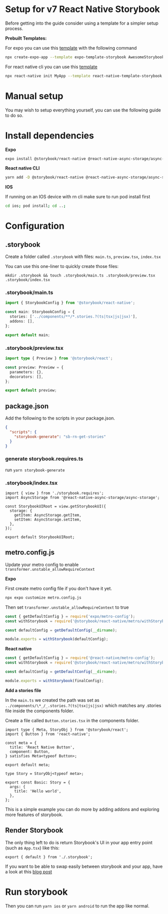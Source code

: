 # Setup for v7 React Native Storybook

Before getting into the guide consider using a template for a simpler setup process.

**Prebuilt Templates:**

For expo you can use this [template](https://github.com/dannyhw/expo-template-storybook) with the following command

```sh
npx create-expo-app --template expo-template-storybook AwesomeStorybook
```

For react native cli you can use this [template](https://github.com/dannyhw/react-native-template-storybook)

```sh
npx react-native init MyApp --template react-native-template-storybook
```

# Manual setup

You may wish to setup everything yourself, you can use the following guide to do so.

# Install dependencies

**Expo**

```sh
expo install @storybook/react-native @react-native-async-storage/async-storage react-dom react-native-safe-area-context react-native-reanimated react-native-gesture-handler @gorhom/bottom-sheet react-native-svg
```

**React native CLI**

```sh
yarn add -D @storybook/react-native @react-native-async-storage/async-storage react-native-safe-area-context react-dom react-native-reanimated react-native-gesture-handler @gorhom/bottom-sheet react-native-svg
```

**IOS**

If running on an IOS device with rn cli make sure to run pod install first

```sh
cd ios; pod install; cd ..;
```

# Configuration

## .storybook

Create a folder called `.storybook` with files: `main.ts`, `preview.tsx`, `index.tsx`

You can use this one-liner to quickly create those files:

```console
mkdir .storybook && touch .storybook/main.ts .storybook/preview.tsx .storybook/index.tsx
```

### .storybook/main.ts

```ts
import { StorybookConfig } from '@storybook/react-native';

const main: StorybookConfig = {
  stories: ['../components/**/*.stories.?(ts|tsx|js|jsx)'],
  addons: [],
};

export default main;
```

### .storybook/preview.tsx

```ts
import type { Preview } from '@storybook/react';

const preview: Preview = {
  parameters: {},
  decorators: [],
};

export default preview;
```

## package.json

Add the following to the scripts in your package.json.

```json
{
  "scripts": {
    "storybook-generate": "sb-rn-get-stories"
  }
}
```

### generate storybook.requires.ts

run `yarn storybook-generate`

### .storybook/index.tsx

```tsx
import { view } from './storybook.requires';
import AsyncStorage from '@react-native-async-storage/async-storage';

const StorybookUIRoot = view.getStorybookUI({
  storage: {
    getItem: AsyncStorage.getItem,
    setItem: AsyncStorage.setItem,
  },
});

export default StorybookUIRoot;
```

## metro.config.js

Update your metro config to enable `transformer.unstable_allowRequireContext`

**Expo**

First create metro config file if you don't have it yet.

```sh
npx expo customize metro.config.js
```

Then set `transformer.unstable_allowRequireContext` to true

```js
const { getDefaultConfig } = require('expo/metro-config');
const withStorybook = require('@storybook/react-native/metro/withStorybook');

const defaultConfig = getDefaultConfig(__dirname);

module.exports = withStorybook(defaultConfig);
```

**React native**

```js
const { getDefaultConfig } = require('@react-native/metro-config');
const withStorybook = require('@storybook/react-native/metro/withStorybook');

const defaultConfig = getDefaultConfig(__dirname);

module.exports = withStorybook(finalConfig);
```

**Add a stories file**

In the `main.ts` we created the path was set as `../components/\*_/_.stories.?(ts|tsx|js|jsx)` which matches any .stories file inside the components folder.

Create a file called `Button.stories.tsx` in the components folder.

```tsx
import type { Meta, StoryObj } from '@storybook/react';
import { Button } from 'react-native';

const meta = {
  title: 'React Native Button',
  component: Button,
} satisfies Meta<typeof Button>;

export default meta;

type Story = StoryObj<typeof meta>;

export const Basic: Story = {
  args: {
    title: 'Hello world',
  },
};
```

This is a simple example you can do more by adding addons and exploring more features of storybook.

## Render Storybook

The only thing left to do is return Storybook's UI in your app entry point (such as `App.tsx`) like this:

```tsx
export { default } from './.storybook';
```

If you want to be able to swap easily between storybook and your app, have a look at this [blog post](https://dev.to/dannyhw/how-to-swap-between-react-native-storybook-and-your-app-p3o)

# Run storybook

Then you can run `yarn ios` or `yarn android` to run the app like normal.
